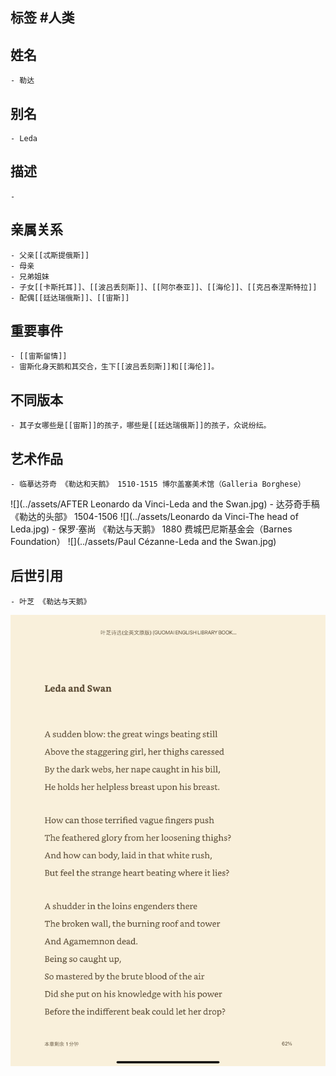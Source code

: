 ## 标签  #人类
## 姓名
	- 勒达
## 别名
	- Leda
## 描述
	-
## 亲属关系
	- 父亲[[忒斯提俄斯]]
	- 母亲
	- 兄弟姐妹
	- 子女[[卡斯托耳]]、[[波吕丢刻斯]]、[[阿尔泰亚]]、[[海伦]]、[[克吕泰涅斯特拉]]
	- 配偶[[廷达瑞俄斯]]、[[宙斯]]
## 重要事件
	- [[宙斯留情]]
	- 宙斯化身天鹅和其交合，生下[[波吕丢刻斯]]和[[海伦]]。
## 不同版本
	- 其子女哪些是[[宙斯]]的孩子，哪些是[[廷达瑞俄斯]]的孩子，众说纷纭。
## 艺术作品
	- 临摹达芬奇 《勒达和天鹅》 1510-1515 博尔盖塞美术馆（Galleria Borghese）
 ![](../assets/AFTER Leonardo da Vinci-Leda and the Swan.jpg)
	- 达芬奇手稿 《勒达的头部》 1504-1506
 ![](../assets/Leonardo da Vinci-The head of Leda.jpg)
	- 保罗·塞尚 《勒达与天鹅》 1880 费城巴尼斯基金会（Barnes Foundation）
 ![](../assets/Paul Cézanne-Leda and the Swan.jpg)
## 后世引用
	- 叶芝 《勒达与天鹅》
 ![](../assets/叶芝-《勒达与天鹅》.png)
